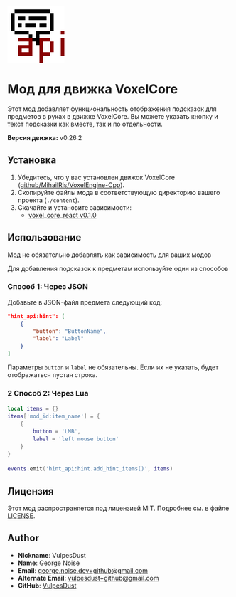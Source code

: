 <img src="icon.png" width="128" height="128" style="image-rendering: pixelated;">

# Мод для движка VoxelCore

Этот мод добавляет функциональность отображения подсказок для предметов в руках в движке VoxelCore. Вы можете указать кнопку и текст подсказки как вместе, так и по отдельности.

**Версия движка:** v0.26.2

## Установка

1. Убедитесь, что у вас установлен движок VoxelCore ([github/MihailRis/VoxelEngine-Cpp](https://github.com/MihailRis/VoxelEngine-Cpp)).
2. Скопируйте файлы мода в соответствующую директорию вашего проекта (`./content`).
3. Скачайте и установите зависимости:
   - [voxel_core_react v0.1.0](https://github.com/VulpesDust/voxel_core_react)

## Использование

Мод не обязательно добавлять как зависимость для ваших модов

Для добавления подсказок к предметам используйте один из способов

### Способ 1: Через JSON

Добавьте в JSON-файл предмета следующий код:
```json
"hint_api:hint": [
    {
        "button": "ButtonName",
        "label": "Label"
    }
]
```
Параметры `button` и `label` не обязательны. Если их не указать, будет отображаться пустая строка.

### 2 Способ 2: Через Lua

```lua
local items = {}
items['mod_id:item_name'] = {
    {
        button = 'LMB',
        label = 'left mouse button'
    }
}

events.emit('hint_api:hint.add_hint_items()', items)
```

## Лицензия
Этот мод распространяется под лицензией MIT. Подробнее см. в файле [LICENSE](LICENSE).


## Author

- **Nickname**: VulpesDust
- **Name**: George Noise
- **Email**: george.noise.dev+github@gmail.com
- **Alternate Email**: vulpesdust+github@gmail.com
- **GitHub**: [VulpesDust](https://github.com/VulpesDust)
